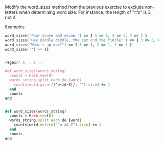 Modify the word_sizes method from the previous exercise to exclude non-letters when 
determining word size. For instance, the length of "it's" is 3, not 4.

Examples

```ruby
word_sizes('Four score and seven.') == { 3 => 1, 4 => 1, 5 => 2 }
word_sizes('Hey diddle diddle, the cat and the fiddle!') == { 3 => 5, 6 => 3 }
word_sizes("What's up doc?") == { 5 => 1, 2 => 1, 3 => 1 }
word_sizes('') == {}


regex// a .. z ..

def word_sizes(words_string)
  counts = Hash.new(0)
  words_string.split.each do |word|
    counts[word.gsub(/[^a-zA-Z]/, "").size] += 1
  end
  counts
end


def word_sizes(words_string)
  counts = Hash.new(0)
  words_string.split.each do |word|
    counts[word.delete("^a-zA-Z").size] += 1
  end
  counts
end











































